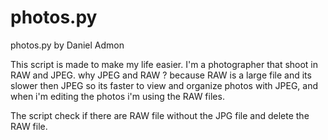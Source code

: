# photos.py

photos.py by Daniel Admon

This script is made to make my life easier.
I'm a photographer that shoot in RAW and JPEG.
why JPEG and RAW ? because RAW is a large file and its slower then JPEG
so its faster to view and organize photos with JPEG,
and when i'm editing the photos i'm using the RAW files.

The script check if there are RAW file without the JPG file and delete the RAW file.
